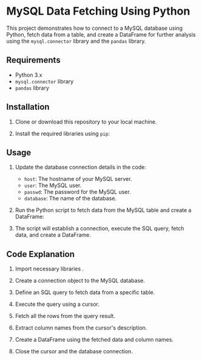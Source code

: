 # MySQL Data Fetching Using Python

This project demonstrates how to connect to a MySQL database using Python, fetch data from a table, and create a DataFrame for further analysis using the `mysql.connector` library and the `pandas` library.

## Requirements

- Python 3.x
- `mysql.connector` library
- `pandas` library

## Installation

1. Clone or download this repository to your local machine.

2. Install the required libraries using `pip`:

## Usage

1. Update the database connection details in the code:
   - `host`: The hostname of your MySQL server.
   - `user`: The MySQL user.
   - `passwd`: The password for the MySQL user.
   - `database`: The name of the database.

2. Run the Python script to fetch data from the MySQL table and create a DataFrame:

3. The script will establish a connection, execute the SQL query, fetch data, and create a DataFrame.

## Code Explanation

1. Import necessary libraries .

2. Create a connection object to the MySQL database.

3. Define an SQL query to fetch data from a specific table.

4. Execute the query using a cursor.

5. Fetch all the rows from the query result.

6. Extract column names from the cursor's description.

7. Create a DataFrame using the fetched data and column names.

8. Close the cursor and the database connection.
